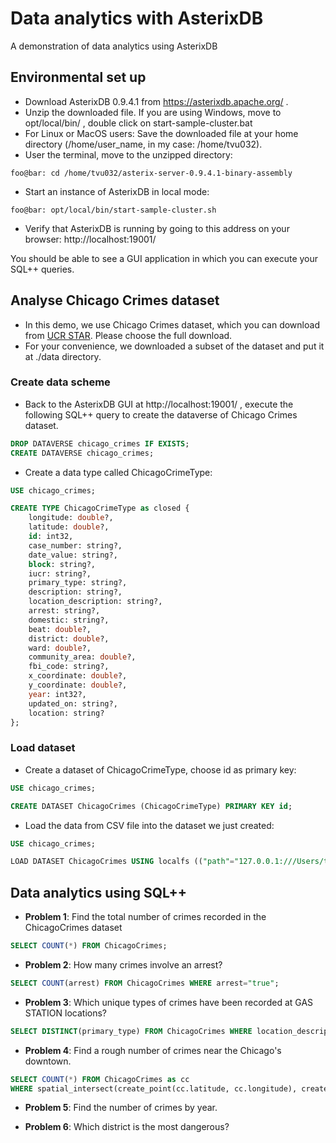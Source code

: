 # Data analytics with AsterixDB
A demonstration of data analytics using AsterixDB

## Environmental set up
* Download AsterixDB 0.9.4.1 from https://asterixdb.apache.org/ .
* Unzip the downloaded file. 
If you are using Windows, move to opt/local/bin/ , double click on start-sample-cluster.bat 
* For Linux or MacOS users: 
Save the downloaded file at your home directory (/home/user_name, in my case: /home/tvu032).
* User the terminal, move to the unzipped directory: 
```console
foo@bar: cd /home/tvu032/asterix-server-0.9.4.1-binary-assembly
```
* Start an instance of AsterixDB in local mode:

```console
foo@bar: opt/local/bin/start-sample-cluster.sh
```

* Verify that AsterixDB is running by going to this address on your browser:
http://localhost:19001/ 

You should be able to see a GUI application in which you can execute your SQL++ queries.

## Analyse Chicago Crimes dataset 
* In this demo, we use Chicago Crimes dataset, which you can download from [UCR STAR](https://star.cs.ucr.edu/?Chicago%20Crimes#center=41.8376,-87.6322&zoom=11).
Please choose the full download.
* For your convenience, we downloaded a subset of the dataset and put it at ./data directory.

### Create data scheme
* Back to the AsterixDB GUI at http://localhost:19001/ , execute the following SQL++ query to create the dataverse of Chicago Crimes dataset.
```sql
DROP DATAVERSE chicago_crimes IF EXISTS;
CREATE DATAVERSE chicago_crimes;
```

* Create a data type called ChicagoCrimeType:
```sql
USE chicago_crimes;

CREATE TYPE ChicagoCrimeType as closed {
    longitude: double?,
    latitude: double?,
    id: int32,
    case_number: string?,
    date_value: string?,
    block: string?,
    iucr: string?,
    primary_type: string?,
    description: string?,
    location_description: string?,
    arrest: string?,
    domestic: string?,
    beat: double?,
    district: double?,
    ward: double?,
    community_area: double?,
    fbi_code: string?,
    x_coordinate: double?,
    y_coordinate: double?,
    year: int32?,
    updated_on: string?,
    location: string?
};
```

### Load dataset
* Create a dataset of ChicagoCrimeType, choose id as primary key:
```sql
USE chicago_crimes;

CREATE DATASET ChicagoCrimes (ChicagoCrimeType) PRIMARY KEY id;
```

* Load the data from CSV file into the dataset we just created:
```sql
USE chicago_crimes;

LOAD DATASET ChicagoCrimes USING localfs (("path"="127.0.0.1:///Users/tinvu/OneDrive/Desktop/asterix-server-0.9.4.1-binary-assembly/datasets/chicago_crimes_sample.csv"), ("format"="delimited-text"), ("delimiter"="\t"), ("header"="true"));
```

## Data analytics using SQL++

* **Problem 1**: Find the total number of crimes recorded in the ChicagoCrimes dataset
```sql
SELECT COUNT(*) FROM ChicagoCrimes;
```

* **Problem 2**: How many crimes involve an arrest?
```sql
SELECT COUNT(arrest) FROM ChicagoCrimes WHERE arrest="true"; 
```

* **Problem 3**: Which unique types of crimes have been recorded at GAS STATION locations?
```sql
SELECT DISTINCT(primary_type) FROM ChicagoCrimes WHERE location_description="GAS STATION";
```

* **Problem 4**: Find a rough number of crimes near the Chicago's downtown.
```sql
SELECT COUNT(*) FROM ChicagoCrimes as cc 
WHERE spatial_intersect(create_point(cc.latitude, cc.longitude), create_circle(create_point(41.8362,-87.6665), 0.15));
```

* **Problem 5**: Find the number of crimes by year.
<!---
```sql
SELECT year, COUNT(*) AS crimes FROM ChicagoCrimes as cc 
GROUP BY cc.year ORDER BY cc.year;
```
-->

* **Problem 6**: Which district is the most dangerous?
<!---
```sql
SELECT district, COUNT(*) AS crimes FROM ChicagoCrimes AS cc 
GROUP BY cc.district ORDER BY crimes;
```
-->
